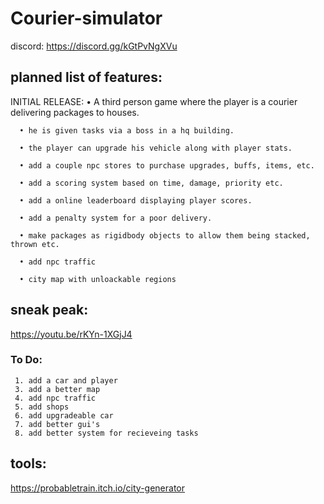 # Courier-simulator
 discord:
 https://discord.gg/kGtPvNgXVu

 ## planned list of features:
   INITIAL RELEASE:
      • A third person game where the player is a courier delivering packages to houses.

      • he is given tasks via a boss in a hq building.

      • the player can upgrade his vehicle along with player stats.

      • add a couple npc stores to purchase upgrades, buffs, items, etc.

      • add a scoring system based on time, damage, priority etc.

      • add a online leaderboard displaying player scores.

      • add a penalty system for a poor delivery.

      • make packages as rigidbody objects to allow them being stacked, thrown etc.

      • add npc traffic
      
      • city map with unloackable regions

 ## sneak peak:
  https://youtu.be/rKYn-1XGjJ4

  ### To Do:
     1. add a car and player
     3. add a better map
     4. add npc traffic
     5. add shops
     6. add upgradeable car
     7. add better gui's
     8. add better system for recieveing tasks


 ## tools:
  https://probabletrain.itch.io/city-generator
